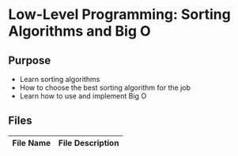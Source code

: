 # Low-Level Programming: Sorting Algorithms and Big O

## Purpose
* Learn sorting algorithms
* How to choose the best sorting algorithm for the job
* Learn how to use and implement Big O

## Files

| File Name | File Description |
| --------- | ---------------- |
